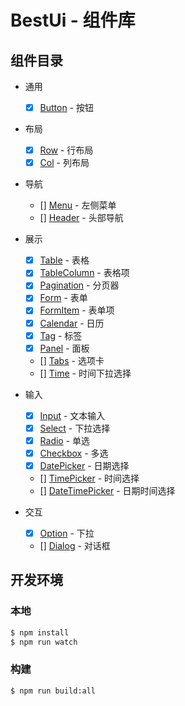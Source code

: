 # BestUi - 组件库

## 组件目录

- 通用
  - [x] [Button](./packages/button) - 按钮

- 布局
  - [x] [Row](./packages/row) - 行布局
  - [x] [Col](./packages/col) - 列布局

- 导航
  - [] [Menu](./packages/menu) - 左侧菜单
  - [] [Header](./packages/header) - 头部导航

- 展示
  - [x] [Table](./packages/table) - 表格
  - [x] [TableColumn](./packages/table-column) - 表格项
  - [x] [Pagination](./packages/pagination) - 分页器
  - [x] [Form](./packages/form) - 表单
  - [x] [FormItem](./packages/form-item) - 表单项
  - [x] [Calendar](./packages/calendar) - 日历
  - [x] [Tag](./packages/tag) - 标签
  - [x] [Panel](./packages/panel) - 面板
  - [] [Tabs](./packages/tabs) - 选项卡
  - [] [Time](./packages/time) - 时间下拉选择

- 输入
  - [x] [Input](./packages/input) - 文本输入
  - [x] [Select](./packages/select) - 下拉选择
  - [x] [Radio](./packages/radio) - 单选
  - [x] [Checkbox](./packages/checkbox) - 多选
  - [x] [DatePicker](./packages/date-picker) - 日期选择
  - [] [TimePicker](./packages/time-picker) - 时间选择
  - [] [DateTimePicker](./packages/date-time-picker) - 日期时间选择

- 交互
  - [x] [Option](./packages/option) - 下拉
  - [] [Dialog](./packages/dialog) - 对话框

## 开发环境

### 本地

```bash
$ npm install
$ npm run watch
```

### 构建

```bash
$ npm run build:all
```